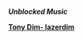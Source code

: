 ***Unblocked Music***

**[Tony Dim- lazerdim](https://drive.google.com/file/d/1gZXwDwJO0l45IuGEFA7VOODSn1SQvdwH/view?usp=sharing)**
